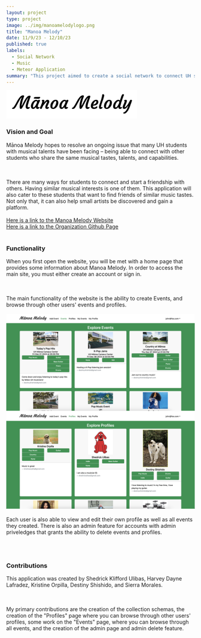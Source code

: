 ```yaml
---
layout: project
type: project
image: ../img/manoamelodylogo.png
title: "Manoa Melody"
date: 11/9/23 - 12/10/23
published: true
labels:
  - Social Network
  - Music
  - Meteor Application
summary: "This project aimed to create a social network to connect UH student musicians with other UH student musicians."
---
```


<div class="text-center p-4">
  <img width="350px" src="../img/manoa-melody.png" class="img-thumbnail" >
</div>

<p>

<h3>Vision and Goal</h3>
Mānoa Melody hopes to resolve an ongoing issue that many UH students with musical talents 
have been facing – being able to connect with other students who share the same musical tastes, 
talents, and capabilities.

<br><br>
There are many ways for students to connect and start a friendship with others. Having similar musical 
interests is one of them. This application will also cater to these students that want to 
find friends of similar music tastes. Not only that, it can also help small artists be discovered and gain a platform.
<br><br>
<a href="https://manoa-melody.site/" target="_top">Here is a link to the Manoa Melody Website</a><br>
<a href="https://manoa-melody.github.io/" target="_top">Here is a link to the Organization Github Page</a>
<br><br>

<h3>Functionality</h3>
When you first open the website, you will be met with a home page that provides some information about Manoa Melody. 
In order to access the main site, you must either create an account or sign in.

<br><br>
The main functionality of the website is the ability to create Events, and browse through other users' events and profiles. 
<br><br>
<img width="550px" src="../img/events.png" class="img-thumbnail" >
<img width="550px" src="../img/profiles.png" class="img-thumbnail" >
<br><br>
Each user is also able to view and edit their own profile as well as all events they created. There is also an admin 
feature for accounts with admin priveledges that grants the ability to delete events and profiles.

<br><br>
<h3>Contributions</h3>
This application was created by Shedrick Klifford Ulibas, Harvey Dayne Lafradez, Kristine Orpilla, Destiny Shishido, and Sierra Morales.

<br><br>
My primary contributions are the creation of the collection schemas, the creation of the "Profiles" 
page where you can browse through other users' profiles, some work on the "Events" page, where you can browse through all events, 
and the creation of the admin page and admin delete feature. 
</p>
